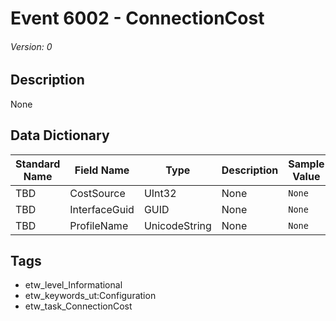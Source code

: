 # Event 6002 - ConnectionCost
###### Version: 0

## Description
None

## Data Dictionary
|Standard Name|Field Name|Type|Description|Sample Value|
|---|---|---|---|---|
|TBD|CostSource|UInt32|None|`None`|
|TBD|InterfaceGuid|GUID|None|`None`|
|TBD|ProfileName|UnicodeString|None|`None`|

## Tags
* etw_level_Informational
* etw_keywords_ut:Configuration
* etw_task_ConnectionCost